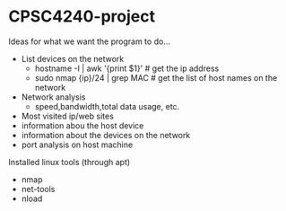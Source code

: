 # CPSC4240-project
Ideas for what we want the program to do...
- List devices on the network
  - hostname -I | awk '{print $1}' # get the ip address
  - sudo nmap {ip}/24 | grep MAC # get the list of host names on the network
- Network analysis
  - speed,bandwidth,total data usage, etc.
- Most visited ip/web sites
- information abou the host device
- information about the devices on the network
- port analysis on host machine

Installed linux tools (through apt)
- nmap
- net-tools
- nload
